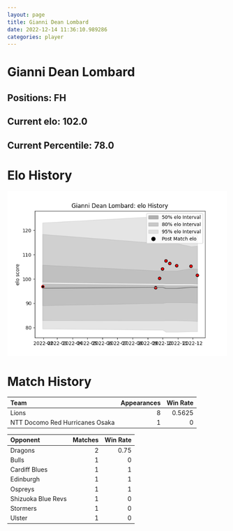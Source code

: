 ```yaml
---  
layout: page  
title: Gianni Dean Lombard  
date: 2022-12-14 11:36:10.989286  
categories: player  
---
```

# Gianni Dean Lombard

## Positions: FH

## Current elo: 102.0

## Current Percentile: 78.0

# Elo History


![elo history](history_GianniDeanLombard.png)
# Match History


| Team                            |   Appearances |   Win Rate |
|:--------------------------------|--------------:|-----------:|
| Lions                           |             8 |     0.5625 |
| NTT Docomo Red Hurricanes Osaka |             1 |     0      |

| Opponent           |   Matches |   Win Rate |
|:-------------------|----------:|-----------:|
| Dragons            |         2 |       0.75 |
| Bulls              |         1 |       0    |
| Cardiff Blues      |         1 |       1    |
| Edinburgh          |         1 |       1    |
| Ospreys            |         1 |       1    |
| Shizuoka Blue Revs |         1 |       0    |
| Stormers           |         1 |       0    |
| Ulster             |         1 |       0    |